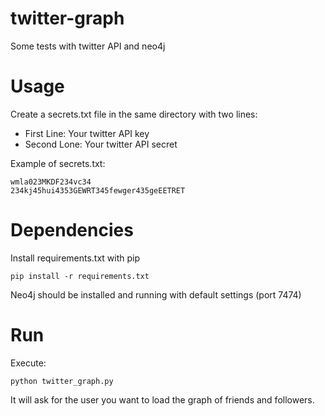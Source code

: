 twitter-graph
=============

Some tests with twitter API and neo4j

Usage
=====
Create a secrets.txt file in the same directory with two lines:
* First Line: Your twitter API key
* Second Lone: Your twitter API secret

Example of secrets.txt:

    wmla023MKDF234vc34
    234kj45hui4353GEWRT345fewger435geEETRET


Dependencies
============
Install requirements.txt with pip


    pip install -r requirements.txt


Neo4j should be installed and running with default settings (port 7474)

Run
===
Execute:

    python twitter_graph.py


It will ask for the user you want to load the graph of friends and followers.
